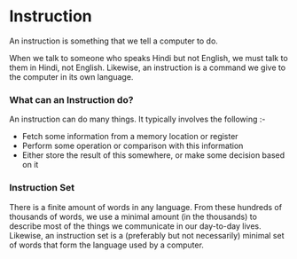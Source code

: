# Instruction
An instruction is something that we tell a computer to do. 

When we talk to someone who speaks Hindi but not English, we must talk to them in Hindi, not English. Likewise, an instruction is a command we give to the computer in its own language.

### What can an Instruction do?
An instruction can do many things. It typically involves the following :-

* Fetch some information from a memory location or register
* Perform some operation or comparison with this information
* Either store the result of this somewhere, or make some decision based on it

### Instruction Set
There is a finite amount of words in any language. From these hundreds of thousands of words, we use a minimal amount (in the thousands) to describe most of the things we communicate in our day-to-day lives. Likewise, an instruction set is a (preferably but not necessarily) minimal set of words that form the language used by a computer.
